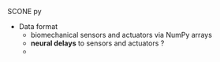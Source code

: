 SCONE py
- Data format
	- biomechanical sensors and actuators via NumPy arrays
	- **neural delays** to sensors and actuators ?
	- 